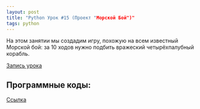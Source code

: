 ```yaml
---
layout: post
title: "Python Урок #15 (Проект "Морской Бой")"
tags: python
---
```


На этом занятии мы создадим игру, похожую на всем известный Морской бой: 
за 10 ходов нужно подбить вражеский четырёхпалубный корабль.

[Запись урока](https://us02web.zoom.us/rec/share/UCsDtDMJmlNFIJ00Ty9PN_-D9hM8io_Plb-OphC1WzszMtO38lcetqoPkziaP4k8.GvPEwb3_l9RpNidJ?startTime=1610793186000)

## Программные коды:
[Cсылка](https://repl.it/@JuniorCodeKryla/SeaBattleDeluxe#main.py)